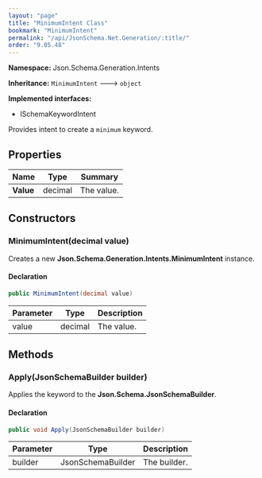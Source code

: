 ```yaml
---
layout: "page"
title: "MinimumIntent Class"
bookmark: "MinimumIntent"
permalink: "/api/JsonSchema.Net.Generation/:title/"
order: "9.05.48"
---
```

**Namespace:** Json.Schema.Generation.Intents

**Inheritance:**
`MinimumIntent`
 🡒 
`object`

**Implemented interfaces:**

- ISchemaKeywordIntent

Provides intent to create a `minimum` keyword.

## Properties

| Name | Type | Summary |
|---|---|---|
| **Value** | decimal | The value. |

## Constructors

### MinimumIntent(decimal value)

Creates a new **Json.Schema.Generation.Intents.MinimumIntent** instance.

#### Declaration

```c#
public MinimumIntent(decimal value)
```

| Parameter | Type | Description |
|---|---|---|
| value | decimal | The value. |


## Methods

### Apply(JsonSchemaBuilder builder)

Applies the keyword to the **Json.Schema.JsonSchemaBuilder**.

#### Declaration

```c#
public void Apply(JsonSchemaBuilder builder)
```

| Parameter | Type | Description |
|---|---|---|
| builder | JsonSchemaBuilder | The builder. |


